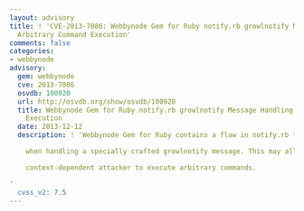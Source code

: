 ```yaml
---
layout: advisory
title: ! 'CVE-2013-7086: Webbynode Gem for Ruby notify.rb growlnotify Message Handling
  Arbitrary Command Execution'
comments: false
categories:
- webbynode
advisory:
  gem: webbynode
  cve: 2013-7086
  osvdb: 100920
  url: http://osvdb.org/show/osvdb/100920
  title: Webbynode Gem for Ruby notify.rb growlnotify Message Handling Arbitrary Command
    Execution
  date: 2013-12-12
  description: ! 'Webbynode Gem for Ruby contains a flaw in notify.rb that is triggered

    when handling a specially crafted growlnotify message. This may allow a

    context-dependent attacker to execute arbitrary commands.

'
  cvss_v2: 7.5
---
```

